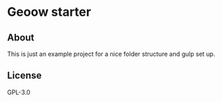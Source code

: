 # Geoow starter

## About
This is just an example project for a nice folder structure and gulp set up.

## License
GPL-3.0